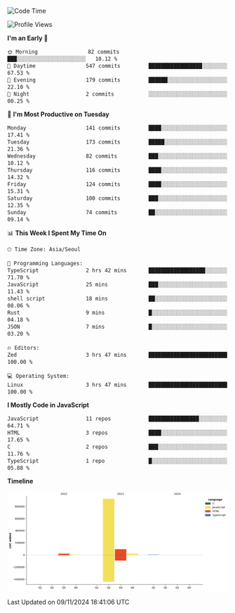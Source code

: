 <!--START_SECTION:waka-->
![Code Time](http://img.shields.io/badge/Code%20Time-116%20hrs%2016%20mins-blue)

![Profile Views](http://img.shields.io/badge/Profile%20Views-0-blue)

**I'm an Early 🐤** 

```text
🌞 Morning                82 commits          ███░░░░░░░░░░░░░░░░░░░░░░   10.12 % 
🌆 Daytime                547 commits         █████████████████░░░░░░░░   67.53 % 
🌃 Evening                179 commits         ██████░░░░░░░░░░░░░░░░░░░   22.10 % 
🌙 Night                  2 commits           ░░░░░░░░░░░░░░░░░░░░░░░░░   00.25 % 
```
📅 **I'm Most Productive on Tuesday** 

```text
Monday                   141 commits         ████░░░░░░░░░░░░░░░░░░░░░   17.41 % 
Tuesday                  173 commits         █████░░░░░░░░░░░░░░░░░░░░   21.36 % 
Wednesday                82 commits          ███░░░░░░░░░░░░░░░░░░░░░░   10.12 % 
Thursday                 116 commits         ████░░░░░░░░░░░░░░░░░░░░░   14.32 % 
Friday                   124 commits         ████░░░░░░░░░░░░░░░░░░░░░   15.31 % 
Saturday                 100 commits         ███░░░░░░░░░░░░░░░░░░░░░░   12.35 % 
Sunday                   74 commits          ██░░░░░░░░░░░░░░░░░░░░░░░   09.14 % 
```


📊 **This Week I Spent My Time On** 

```text
🕑︎ Time Zone: Asia/Seoul

💬 Programming Languages: 
TypeScript               2 hrs 42 mins       ██████████████████░░░░░░░   71.70 % 
JavaScript               25 mins             ███░░░░░░░░░░░░░░░░░░░░░░   11.43 % 
shell script             18 mins             ██░░░░░░░░░░░░░░░░░░░░░░░   08.06 % 
Rust                     9 mins              █░░░░░░░░░░░░░░░░░░░░░░░░   04.18 % 
JSON                     7 mins              █░░░░░░░░░░░░░░░░░░░░░░░░   03.20 % 

🔥 Editors: 
Zed                      3 hrs 47 mins       █████████████████████████   100.00 % 

💻 Operating System: 
Linux                    3 hrs 47 mins       █████████████████████████   100.00 % 
```

**I Mostly Code in JavaScript** 

```text
JavaScript               11 repos            ████████████████░░░░░░░░░   64.71 % 
HTML                     3 repos             ████░░░░░░░░░░░░░░░░░░░░░   17.65 % 
C                        2 repos             ███░░░░░░░░░░░░░░░░░░░░░░   11.76 % 
TypeScript               1 repo              █░░░░░░░░░░░░░░░░░░░░░░░░   05.88 % 
```



**Timeline**

![Lines of Code chart](https://raw.githubusercontent.com/project-dy/project-dy/main/assets/bar_graph.png)


 Last Updated on 09/11/2024 18:41:06 UTC
<!--END_SECTION:waka-->
